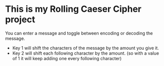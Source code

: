# This is my Rolling Caeser Cipher project
You can enter a message and toggle between encoding or decoding the message.
- Key 1 will shift the characters of the message by the amount you give it.
- Key 2 will shift each following character by the amount. (so with a value of 1 it will keep adding one every following character)
